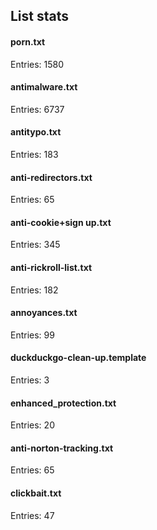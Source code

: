 ## List stats
#### porn.txt
Entries: 1580 <br> 
#### antimalware.txt
Entries: 6737 <br> 
#### antitypo.txt
Entries: 183 <br> 
#### anti-redirectors.txt
Entries: 65 <br> 
#### anti-cookie+sign up.txt
Entries: 345 <br> 
#### anti-rickroll-list.txt
Entries: 182 <br> 
#### annoyances.txt
Entries: 99 <br> 
#### duckduckgo-clean-up.template
Entries: 3 <br> 
#### enhanced_protection.txt
Entries: 20 <br> 
#### anti-norton-tracking.txt
Entries: 65 <br> 
#### clickbait.txt
Entries: 47 <br> 

